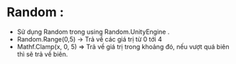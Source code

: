 

# Random : 
- Sử dụng Random trong using Random.UnityEngine . 
- Random.Range(0,5) -> Trả về các giá trị từ 0 tới 4
- Mathf.Clamp(x, 0, 5) => Trả về giá trị trong khoảng đó, nếu vượt quá biên thì sẽ trả về biên.
